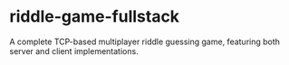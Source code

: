# riddle-game-fullstack
A complete TCP-based multiplayer riddle guessing game, featuring both server and client implementations.

